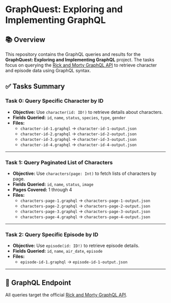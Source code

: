 # GraphQuest: Exploring and Implementing GraphQL

## 📚 Overview

This repository contains the GraphQL queries and results for the **GraphQuest: Exploring and Implementing GraphQL** project. The tasks focus on querying the [Rick and Morty GraphQL API](https://rickandmortyapi.com/graphql) to retrieve character and episode data using GraphQL syntax.

## ✅ Tasks Summary

### Task 0: Query Specific Character by ID

- **Objective:** Use `character(id: ID!)` to retrieve details about characters.
- **Fields Queried:** `id`, `name`, `status`, `species`, `type`, `gender`
- **Files:**  
  - `character-id-1.graphql` → `character-id-1-output.json`  
  - `character-id-2.graphql` → `character-id-2-output.json`  
  - `character-id-3.graphql` → `character-id-3-output.json`  
  - `character-id-4.graphql` → `character-id-4-output.json`

---

### Task 1: Query Paginated List of Characters

- **Objective:** Use `characters(page: Int)` to fetch lists of characters by page.
- **Fields Queried:** `id`, `name`, `status`, `image`
- **Pages Covered:** 1 through 4
- **Files:**  
  - `characters-page-1.graphql` → `characters-page-1-output.json`  
  - `characters-page-2.graphql` → `characters-page-2-output.json`  
  - `characters-page-3.graphql` → `characters-page-3-output.json`  
  - `characters-page-4.graphql` → `characters-page-4-output.json`

---

### Task 2: Query Specific Episode by ID

- **Objective:** Use `episode(id: ID!)` to retrieve episode details.
- **Fields Queried:** `id`, `name`, `air_date`, `episode`
- **Files:**  
  - `episode-id-1.graphql` → `episode-id-1-output.json`

---

## 🔗 GraphQL Endpoint

All queries target the official [Rick and Morty GraphQL API](https://rickandmortyapi.com/graphql).
